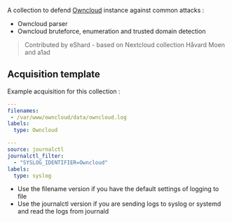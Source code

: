 A collection to defend [Owncloud](https://owncloud.com) instance against common attacks :
 - Owncloud parser
 - Owncloud bruteforce, enumeration and trusted domain detection

> Contributed by eShard - based on Nextcloud collection Håvard Moen and a1ad

## Acquisition template


 Example acquisition for this collection :

```yaml
---
filenames:
 - /var/www/owncloud/data/owncloud.log
labels:
  type: Owncloud
```

```yaml
---
source: journalctl
journalctl_filter:
  - "SYSLOG_IDENTIFIER=Owncloud"
labels:
  type: syslog
```
- Use the filename version if you have the default settings of logging to file
- Use the journalctl version if you are sending logs to syslog or systemd and read the logs from journald
